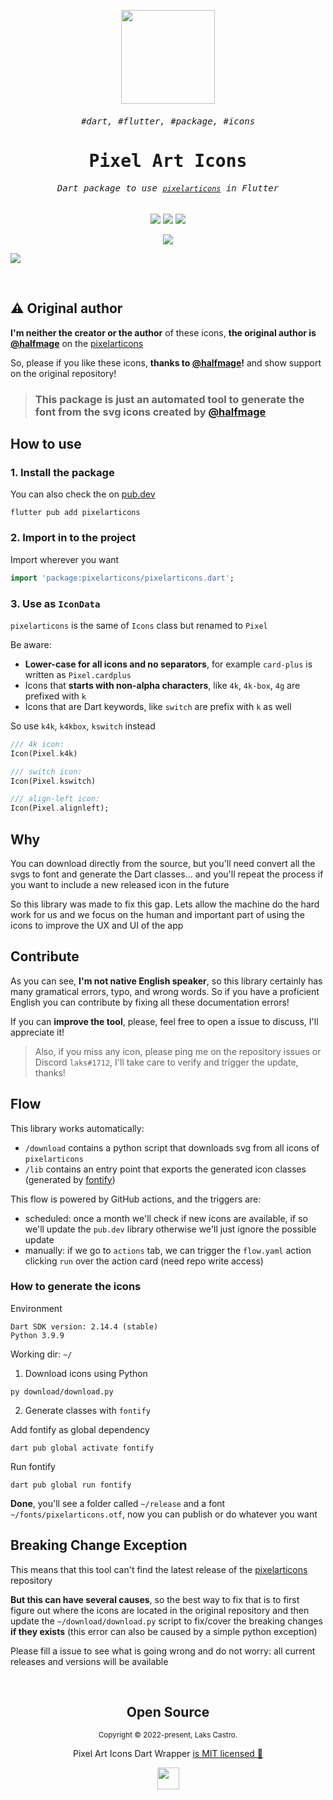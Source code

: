 <samp>
  
<p align="center">
  <img src="https://user-images.githubusercontent.com/51419598/152648731-567997ec-ac1c-4a9c-a816-a1fb1882abbe.png" width="150">
</p>
  
<samp><h6 align="center">#dart, #flutter, #package, #icons</h6></samp>
<samp><h1 align="center">Pixel Art Icons</h1></samp>

<h6 align="center"><samp>Dart package to use <a href="https://pixelarticons.com/"><code>pixelarticons</code></a> in Flutter</samp></h6>

<p align="center">
  <img src="https://img.shields.io/badge/Dart-22272E?&style=for-the-badge&logo=dart&logoColor=48C1BB">
  <img src="https://img.shields.io/badge/Flutter-22272E?style=for-the-badge&logo=flutter&logoColor=54C2F6">
  <img src="https://img.shields.io/badge/Python-22272E?style=for-the-badge&logo=python&logoColor=326EA0">
</p>
  
<p align="center">
  <a href="https://pub.dartlang.org/packages/pixelarticons"><img src="https://img.shields.io/pub/v/pixelarticons.svg" /></a>
</p>

<kbd><img src="https://user-images.githubusercontent.com/51419598/152649069-fa447289-0e7f-4c5e-af4d-bef4c62c71ce.png"></kbd>

</samp>

<br />

## ⚠️ Original author

**I'm neither the creator or the author** of these icons, **the original author is [@halfmage](https://github.com/halfmage)** on the [pixelarticons](https://github.com/halfmage/pixelarticons)

So, please if you like these icons, **thanks to [@halfmage](https://github.com/halfmage)!** and show support on the original repository!

> ### This package is just an automated tool to generate the font from the svg icons created by [@halfmage](https://github.com/halfmage)

## How to use

### 1. Install the package

You can also check the on [pub.dev](https://pub.dartlang.org/packages/pixelarticons)

```shell
flutter pub add pixelarticons
```

### 2. Import in to the project

Import wherever you want

```dart
import 'package:pixelarticons/pixelarticons.dart';
```

### 3. Use as `IconData`

`pixelarticons` is the same of `Icons` class but renamed to `Pixel`

Be aware:

- **Lower-case for all icons and no separators**, for example `card-plus` is written as `Pixel.cardplus`
- Icons that **starts with non-alpha characters**, like `4k`, `4k-box`, `4g` are prefixed with `k`
- Icons that are Dart keywords, like `switch` are prefix with `k` as well

So use `k4k`, `k4kbox`, `kswitch` instead

```dart
/// 4k icon:
Icon(Pixel.k4k)

/// switch icon:
Icon(Pixel.kswitch)

/// align-left icon:
Icon(Pixel.alignleft);
```

## Why

You can download directly from the source, but you'll need convert all the svgs to font and generate the Dart classes... and you'll repeat the process if you want to include a new released icon in the future

So this library was made to fix this gap. Lets allow the machine do the hard work for us and we focus on the human and important part of using the icons to improve the UX and UI of the app

## Contribute

As you can see, **I'm not native English speaker**, so this library certainly has many gramatical errors, typo, and wrong words. So if you have a proficient English you can contribute by fixing all these documentation errors!

If you can **improve the tool**, please, feel free to open a issue to discuss, I'll appreciate it!

> Also, if you miss any icon, please ping me on the repository issues or Discord `laks#1712`, I'll take care to verify and trigger the update, thanks!

## Flow

This library works automatically:

- `/download` contains a python script that downloads svg from all icons of `pixelarticons`
- `/lib` contains an entry point that exports the generated icon classes (generated by [fontify](https://github.com/westracer/fontify))

This flow is powered by GitHub actions, and the triggers are:

- scheduled: once a month we'll check if new icons are available, if so we'll update the `pub.dev` library otherwise we'll just ignore the possible update
- manually: if we go to `actions` tab, we can trigger the `flow.yaml` action clicking `run` over the action card (need repo write access)

### How to generate the icons

Environment

```
Dart SDK version: 2.14.4 (stable)
Python 3.9.9
```

Working dir: `~/`

1. Download icons using Python

```
py download/download.py
```

2. Generate classes with `fontify`

Add fontify as global dependency

```
dart pub global activate fontify
```

Run fontify

```
dart pub global run fontify
```

**Done**, you'll see a folder called `~/release` and a font `~/fonts/pixelarticons.otf`, now you can publish or do whatever you want

## Breaking Change Exception

This means that this tool can't find the latest release of the [pixelarticons](https://github.com/halfmage/pixelarticons) repository

**But this can have several causes**, so the best way to fix that is to first figure out where the icons are located in the original repository and then update the `~/download/download.py` script to fix/cover the breaking changes **if they exists** (this error can also be caused by a simple python exception)

Please fill a issue to see what is going wrong and do not worry: all current releases and versions will be available

<br>

<h2 align="center">
  Open Source
</h2>
<p align="center">
  <sub>Copyright © 2022-present, Laks Castro.</sub>
</p>
<p align="center">Pixel Art Icons Dart Wrapper <a href="https://github.com/LaksCastro/pixelarticons/blob/master/LICENSE">is MIT licensed 💖</a></p>
<p align="center">
  <img src="https://user-images.githubusercontent.com/51419598/152648448-82403d04-c90a-44e7-ae9c-797228864985.png" width="35" />
</p>
